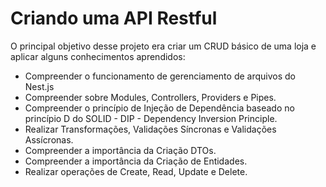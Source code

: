 # Criando uma API Restful
O principal objetivo desse projeto era criar um CRUD básico de uma loja e aplicar alguns conhecimentos aprendidos:
- Compreender o funcionamento de gerenciamento de arquivos do Nest.js
- Compreender sobre Modules, Controllers, Providers e Pipes.
- Compreender o princípio de Injeção de Dependência baseado no princípio D do SOLID - DIP - Dependency Inversion Principle.
- Realizar Transformações, Validações Síncronas e Validações Assícronas.
- Compreender a importância da Criação DTOs.
- Compreender a importância da Criação de Entidades.
- Realizar operações de Create, Read, Update e Delete.
